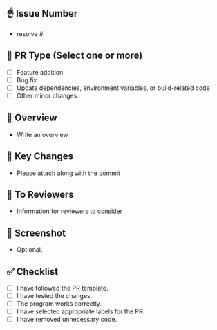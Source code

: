 ## ☝️ Issue Number
- resolve #

## 📍 PR Type (Select one or more)
- [ ] Feature addition
- [ ] Bug fix
- [ ] Update dependencies, environment variables, or build-related code
- [ ] Other minor changes

## 📌 Overview
- Write an overview

## 🔎 Key Changes
- Please attach along with the commit

## 💌 To Reviewers
- Information for reviewers to consider

## 📸 Screenshot
- Optional.

## ✅ Checklist
- [ ] I have followed the PR template.
- [ ] I have tested the changes.
- [ ] The program works correctly.
- [ ] I have selected appropriate labels for the PR.
- [ ] I have removed unnecessary code.
